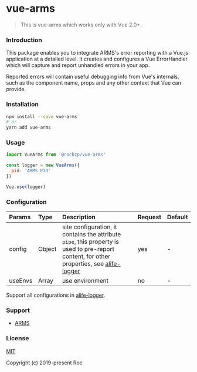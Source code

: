 # vue-arms

> This is vue-arms which works only with Vue 2.0+.

### Introduction

This package enables you to integrate ARMS's error reporting with a Vue.js application at a detailed level. It creates and configures a Vue ErrorHandler which will capture and report unhandled errors in your app.

Reported errors will contain useful debugging info from Vue's internals, such as the component name, props and any other context that Vue can provide.

### Installation

```sh
npm install --save vue-arms
# or
yarn add vue-arms
```

### Usage

```js
import VueArms from '@rochzp/vue-arms'

const logger = new VueArms({
  pid: 'ARMS_PID'
})

Vue.use(logger)
```

### Configuration

Params | Type | Description | Request | Default
:- | :- | :- | :- | :-
config | Object | site configuration, it contains the attribute `pipe`, this property is used to pre-report content, for other properties, see [alife-logger](https://help.aliyun.com/document_detail/66404.html) | yes | - |
useEnvs | Array| use environment | no | - |

Support all configurations in [alife-logger](https://help.aliyun.com/document_detail/66404.html).

### Support

- [ARMS](https://help.aliyun.com/document_detail/58652.html)

### License

[MIT](http://opensource.org/licenses/MIT)

Copyright (c) 2019-present Roc
